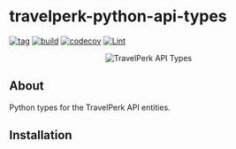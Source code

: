 # travelperk-python-api-types
[![tag](https://img.shields.io/github/tag/namelivia/travelperk-python-api-types.svg)](https://github.com/namelivia/travelperk-python-api-types/releases) [![build](https://github.com/namelivia/travelperk-python-api-types/actions/workflows/build.yml/badge.svg)](https://github.com/namelivia/travelperk-python-api-types/actions/workflows/build.yml) [![codecov](https://codecov.io/gh/namelivia/travelperk-python-api-types/branch/main/graph/badge.svg?token=NlsLE3qD4V)](https://codecov.io/gh/namelivia/travelperk-python-api-types)
 [![Lint](https://github.com/namelivia/travelperk-python-api-types/actions/workflows/black.yml/badge.svg)](https://github.com/namelivia/travelperk-python-api-types/actions/workflows/black.yml)

<p align="center">
  <img src="https://user-images.githubusercontent.com/1571416/118358121-b78de000-b57d-11eb-9987-f750ed530d83.png" alt="TravelPerk API Types" />
</p>

## About
Python types for the TravelPerk API entities.

## Installation
